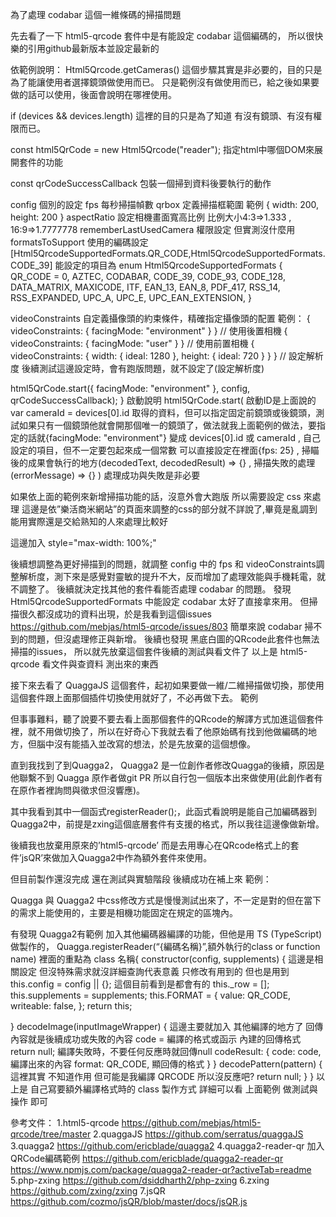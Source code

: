 為了處理 codabar 這個一維條碼的掃描問題


先去看了一下 html5-qrcode 套件中是有能設定 codabar 這個編碼的，
所以很快樂的引用github最新版本並設定最新的<script>最新的連結。
範例
<script src="https://unpkg.com/html5-qrcode"></script>
<style>
.QRCode-content{
    display: flex;
    justify-content: space-between; 
    align-items: flex-end;
    flex-wrap: wrap;
}
@media (max-width: 540px){
.QRCode-content{
    justify-content: center;
}
}
</style>  

<div id="reader"> </div>
<script type="text/javascript">
  Html5Qrcode.getCameras().then(devices => {
    if (devices && devices.length) {
      var cameraId = devices[0].id;
      const html5QrCode = new Html5Qrcode("reader");
      const qrCodeSuccessCallback = (decodedText, decodedResult) => {
        //這裡做 掃到時的處理
        html5QrCode.stop();//掃描到即終止, 否則會一直重複掃描callback
      };
      const config = {
        fps: 25,
        qrbox: {//掃描內層框大小設定
          width: 200,
          height: 200
        },
        aspectRatio:1.333,//比例大小4:3=>1.333 , 16:9=>1.7777778
        formatsToSupport: [
            Html5QrcodeSupportedFormats.QR_CODE,
            Html5QrcodeSupportedFormats.CODE_39,  // 支援 Code 39
            Html5QrcodeSupportedFormats.CODE_128 // 支援 Code 128
            Html5QrcodeSupportedFormats.CODABAR // 支援 CODABAR
        ],
        rememberLastUsedCamera:true//只跟使用者要一次權限(safari本身安全機制要去手機系統設定)
      };
      html5QrCode.start({
        facingMode: "environment"
      }, config, qrCodeSuccessCallback);
    }
  }).catch(err => {
    // handle err
  });
</script>

依範例說明：
Html5Qrcode.getCameras() 這個步驟其實是非必要的，目的只是為了能讓使用者選擇鏡頭做使用而已。
只是範例沒有做使用而已，給之後如果要做的話可以使用，後面會說明在哪裡使用。

if (devices && devices.length) 這裡的目的只是為了知道 有沒有鏡頭、有沒有權限而已。

const html5QrCode = new Html5Qrcode("reader"); 指定html中哪個DOM來展開套件的功能

const qrCodeSuccessCallback 包裝一個掃到資料後要執行的動作

config 個別的設定
fps 每秒掃描幀數
qrbox 定義掃描框範圍 範例 { width: 200, height: 200 }
aspectRatio 設定相機畫面寬高比例 比例大小4:3=>1.333 , 16:9=>1.7777778
rememberLastUsedCamera 權限設定 但實測沒什麼用
formatsToSupport 使用的編碼設定 [Html5QrcodeSupportedFormats.QR_CODE,Html5QrcodeSupportedFormats.CODE_39]
能設定的項目為
enum Html5QrcodeSupportedFormats {
  QR_CODE = 0,
  AZTEC,
  CODABAR,
  CODE_39,
  CODE_93,
  CODE_128,
  DATA_MATRIX,
  MAXICODE,
  ITF,
  EAN_13,
  EAN_8,
  PDF_417,
  RSS_14,
  RSS_EXPANDED,
  UPC_A,
  UPC_E,
  UPC_EAN_EXTENSION,
}

videoConstraints 自定義攝像頭的約束條件，精確指定攝像頭的配置
範例：
{ videoConstraints: { facingMode: "environment" } } // 使用後置相機
{ videoConstraints: { facingMode: "user" } } // 使用前置相機
{ videoConstraints: { width: { ideal: 1280 }, height: { ideal: 720 } } } // 設定解析度
後續測試這邊設定時，會有跑版問題，就不設定了(設定解析度)


html5QrCode.start({
        facingMode: "environment"
      }, config, qrCodeSuccessCallback);
} 啟動說明
html5QrCode.start(
啟動ID是上面說的 var cameraId = devices[0].id 取得的資料，但可以指定固定前鏡頭或後鏡頭，測試如果只有一個鏡頭他就會開那個唯一的鏡頭了，做法就我上面範例的做法，要指定的話就{facingMode: "environment"} 變成 devices[0].id 或 cameraId
,
自己設定的項目，但不一定要包起來成一個常數 可以直接設定在裡面{fps: 25}
,
掃瞄後的成果會執行的地方(decodedText, decodedResult) => {}
,
掃描失敗的處理 (errorMessage) => {}
)
處理成功與失敗是非必要

如果依上面的範例來新增掃描功能的話，沒意外會大跑版
所以需要設定 css 來處理
這邊是依”樂活商米網站”的頁面來調整的css的部分就不詳說了,畢竟是亂調到能用實際還是交給熟知的人來處理比較好
<style>
.QRCode-content{
    display: flex;
    justify-content: space-between; 
    align-items: flex-end;
    flex-wrap: wrap;
}
@media (max-width: 540px){
.QRCode-content{
    justify-content: center;
}
}
</style> 
<div id="reader" style="max-width: 100%;"> </div> 這邊加入 style="max-width: 100%;"

後續想調整為更好掃描到的問題，就調整 config 中的 fps 和 videoConstraints調整解析度，測下來是感覺對靈敏的提升不大，反而增加了處理效能與手機耗電，就不調整了。
後續就決定找其他的套件看能否處理 codabar 的問題。
發現 Html5QrcodeSupportedFormats 中能設定 codabar 太好了直接拿來用。
但掃描很久都沒成功的資料出現，於是我看到這個issues
https://github.com/mebjas/html5-qrcode/issues/803
簡單來說 codabar 掃不到的問題，但沒處理修正與新增。
後續也發現 黑底白圖的QRcode此套件也無法掃描的issues，
所以就先放棄這個套件後續的測試與看文件了
以上是 html5-qrcode 看文件與查資料 測出來的東西


接下來去看了 QuaggaJS 這個套件，起初如果要做一維/二維掃描做切換，那使用這個套件跟上面那個插件切換使用就好了，不必再做下去。
範例
<script src="https://serratus.github.io/quaggaJS/dist/quagga.min.js"></script>
<style>
#reader {
    position: relative;
}

#reader video {
  width: 100%; /* 讓視頻填滿容器 */
  height: 100%; /* 高度隨比例調整 */
  top: 0;
  left: 0;
}
#reader canvas {
    position: absolute;
    width: 100%; /* 讓視頻填滿容器 */
    height: 100%; /* 高度隨比例調整 */
    top: 0;
    left: 0;
}
</style> 
<div id="reader" style="max-width: 100%;"> </div>
<script type="text/javascript">
    Quagga.init({
        inputStream: {
            name: "Live",
            type: "LiveStream",
            target: document.querySelector("#reader"), // 預覽框
            constraints: {
                facingMode: "environment" // 後置相機
            }
        },
        decoder: {
            readers: ["code_128_reader","code_39_reader","code_39_vin_reader","codabar_reader"] // 指定 Codabar 條碼格式
        },
        // locate: false // 禁用定位框和輔助繪圖
    }, (err) => {
        if (err) {
          console.error("Codabar 掃描初始化失敗:", err);
          return;
        }
        Quagga.start();
    });
    Quagga.onDetected((result) => {
        const code = result.codeResult.code; // 條碼內容
        const format = result.codeResult.format; // 條碼格式
        console.log(`掃描成功！條碼內容：${code}, 格式：${format}`);
    });
</script>


但事事難料，聽了說要不要去看上面那個套件的QRcode的解譯方式加進這個套件裡，就不用做切換了，所以在好奇心下我就去看了他原始碼有找到他做編碼的地方，但腦中沒有能插入並改寫的想法，於是先放棄的這個想像。




直到我找到了到Quagga2，
Quagga2 是一位創作者修改Quagga的後續，原因是他聯繫不到 Quagga 原作者做git PR 所以自行包一個版本出來做使用(此創作者有在原作者裡詢問與徵求但沒響應)。

其中我看到其中一個函式registerReader();，此函式看說明是能自己加編碼器到Quagga2中，前提是zxing這個底層套件有支援的格式，所以我往這邊像做新增。

後續我也放棄用原來的’html5-qrcode’ 而是去用專心在QRcode格式上的套件’jsQR’來做加入Quagga2中作為額外套件來使用。

但目前製作還沒完成 還在測試與實驗階段 後續成功在補上來
範例：
<!-- <script src="https://cdn.jsdelivr.net/npm/@ericblade/quagga2/dist/quagga.min.js"></script> -->
<script src="https://cdn.jsdelivr.net/npm/@ericblade/quagga2/dist/quagga.js"></script>
<script  src="https://cdn.jsdelivr.net/npm/jsqr/dist/jsQR.js"></script>
<style>
#reader {
    position: relative;
}
#reader video {
  width: 100%; /* 讓視頻填滿容器 */
  height: 100%; /* 高度隨比例調整 */
  top: 0;
  left: 0;
}
#reader canvas {
    position: absolute;
    width: 100%; /* 讓視頻填滿容器 */
    height: 100%; /* 高度隨比例調整 */
    top: 0;
    left: 0;
}
</style> 
<script type="text/javascript">
  class QrCodeReader {
    FORMAT;
    _row;
    config;
    supplements;
    constructor(config, supplements) {
        this._row = [];
        this.config = config || {};
        this.supplements = supplements;
        this.FORMAT = {
            value: 'qr_reader',
            writeable: false,
        };
        return this;
    }
    decodeImage(inputImageWrapper) {
        const data = inputImageWrapper.getAsRGBA();
        const result = jsQR(data, inputImageWrapper.size.x, inputImageWrapper.size.y);
        if (result === null) {
            return null;
        }
        if (result.data === '') {
            return null;
        }
        // TODO: translate result.location into same values as box/boxes from other readers?
        return {
            codeResult: {
                code: result.data,
                format: this.FORMAT.value,
            }
        };
    }
    decodePattern(pattern) {
        // STUB, this is probably meaningless to QR, but needs to be implemented for Quagga, in case
        // it thinks there's a potential barcode in the image
        return null;
    }
  }
    // 註冊解碼器到 Quagga2
    Quagga.registerReader("qr_reader", QrCodeReader);
</script>
Quagga 與 Quagga2 中css修改方式是慢慢測試出來了，不一定是對的但在當下的需求上能使用的，主要是相機功能固定在規定的區塊內。

有發現 Quagga2有範例 加入其他編碼器編譯的功能，但他是用 TS (TypeScript) 做製作的，
Quagga.registerReader(“{編碼名稱}”,額外執行的class or function name)
裡面的重點為
class 名稱{
constructor(config, supplements) {
        這邊是相關設定 但沒特殊需求就沒詳細查詢代表意義 只修改有用到的 但也是用到 
        this.config = config || {}; 這個目前看到是都會有的
        this._row = [];
        this.supplements = supplements;
        this.FORMAT = {
            value: QR_CODE,
            writeable: false,
        };
        return this;

}
decodeImage(inputImageWrapper) {
	這邊主要就加入 其他編譯的地方了 回傳內容就是後續成功或失敗的內容
	code = 編譯的格式或函示
	內建的回傳格式
	return null; 編譯失敗時，不要任何反應時就回傳null
	codeResult: {
                code: code, 編譯出來的內容
                format: QR_CODE, 顯回傳的格式
            }
}
decodePattern(pattern) {
	這裡其實 不知道作用 但可能是我編譯 QRCODE 所以沒反應吧?
	return null;
}
}
以上是 自己寫要額外編譯格式時的 class 製作方式
詳細可以看  上面範例 做測試與操作 即可

參考文件：
1.html5-qrcode
https://github.com/mebjas/html5-qrcode/tree/master
2.quaggaJS
https://github.com/serratus/quaggaJS
3.quagga2
https://github.com/ericblade/quagga2
4.quagga2-reader-qr 加入 QRCode編碼範例
https://github.com/ericblade/quagga2-reader-qr
https://www.npmjs.com/package/quagga2-reader-qr?activeTab=readme
5.php-zxing
https://github.com/dsiddharth2/php-zxing
6.zxing
https://github.com/zxing/zxing
7.jsQR
https://github.com/cozmo/jsQR/blob/master/docs/jsQR.js
